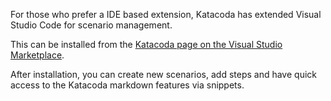 For those who prefer a IDE based extension, Katacoda has extended Visual Studio Code for scenario management.

This can be installed from the [Katacoda page on the Visual Studio Marketplace]().

After installation, you can create new scenarios, add steps and have quick access to the Katacoda markdown features via snippets.